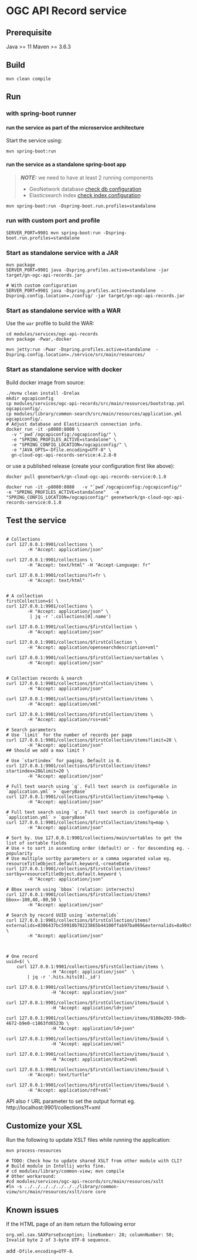 # OGC API Record service

## Prerequisite

Java >= 11
Maven >= 3.6.3

## Build

```console
mvn clean compile
```

## Run

### with spring-boot runner

#### run the service as part of the microservice architecture

Start the service using:

```console
mvn spring-boot:run
```

#### run the service as a standalone spring-boot app

> **_NOTE:_**  we need to have at least 2 running components
>
> - GeoNetwork database [check db configuration](https://github.com/geonetwork/geonetwork-microservices/blob/main/modules/services/ogc-api-records/src/main/resources/bootstrap.yml#L50)
> - Elasticsearch index [check index configuration](https://github.com/geonetwork/geonetwork-microservices/blob/main/modules/services/ogc-api-records/src/main/resources/bootstrap.yml#L75)

```console
mvn spring-boot:run -Dspring-boot.run.profiles=standalone
```

### run with custom port and profile

```console
SERVER_PORT=9901 mvn spring-boot:run -Dspring-boot.run.profiles=standalone
```

### Start as standalone service with a JAR

```console
mvn package
SERVER_PORT=9901 java -Dspring.profiles.active=standalone -jar target/gn-ogc-api-records.jar 

# With custom configuration
SERVER_PORT=9901 java -Dspring.profiles.active=standalone  -Dspring.config.location=./config/ -jar target/gn-ogc-api-records.jar
```

### Start as standalone service with a WAR

Use the `war` profile to build the WAR:

```shell script
cd modules/services/ogc-api-records
mvn package -Pwar,-docker

mvn jetty:run -Pwar -Dspring.profiles.active=standalone  -Dspring.config.location=./service/src/main/resources/
```

### Start as standalone service with docker

Build docker image from source:

```console
./mvnw clean install -Drelax
mkdir ogcapiconfig
cp modules/services/ogc-api-records/src/main/resources/bootstrap.yml ogcapiconfig/.
cp modules/library/common-search/src/main/resources/application.yml ogcapiconfig/.
# Adjust database and Elasticsearch connection info.
docker run -it -p8080:8080 \
  -v "`pwd`/ogcapiconfig:/ogcapiconfig/" \
  -e "SPRING_PROFILES_ACTIVE=standalone" \
  -e "SPRING_CONFIG_LOCATION=/ogcapiconfig/" \
  -e "JAVA_OPTS=-Dfile.encoding=UTF-8" \
  gn-cloud-ogc-api-records-service:4.2.8-0
```

or use a published release (create your configuration first like above):

```console
docker pull geonetwork/gn-cloud-ogc-api-records-service:0.1.0

docker run -it -p8080:8080   -v "`pwd`/ogcapiconfig:/ogcapiconfig/"   -e "SPRING_PROFILES_ACTIVE=standalone"   -e "SPRING_CONFIG_LOCATION=/ogcapiconfig/" geonetwork/gn-cloud-ogc-api-records-service:0.1.0
```

## Test the service

```console

# Collections
curl 127.0.0.1:9901/collections \
        -H "Accept: application/json"

curl 127.0.0.1:9901/collections \
        -H "Accept: text/html" -H "Accept-Language: fr"

curl 127.0.0.1:9901/collections?l=fr \
        -H "Accept: text/html"


# A collection
firstCollection=$( \
curl 127.0.0.1:9901/collections \
        -H "Accept: application/json" \
         | jq -r '.collections[0].name')

curl 127.0.0.1:9901/collections/$firstCollection \
        -H "Accept: application/json"

curl 127.0.0.1:9901/collections/$firstCollection \
        -H "Accept: application/opensearchdescription+xml"

curl 127.0.0.1:9901/collections/$firstCollection/sortables \
        -H "Accept: application/json"


# Collection records & search
curl 127.0.0.1:9901/collections/$firstCollection/items \
        -H "Accept: application/json" 

curl 127.0.0.1:9901/collections/$firstCollection/items \
        -H "Accept: application/xml" 

curl 127.0.0.1:9901/collections/$firstCollection/items \
        -H "Accept: application/rss+xml"

# Search parameters
# Use `limit` for the number of records per page
curl 127.0.0.1:9901/collections/$firstCollection/items?limit=20 \
        -H "Accept: application/json" 
## Should we add a max limit ?

# Use `startindex` for paging. Default is 0.
curl 127.0.0.1:9901/collections/$firstCollection/items?startindex=20&limit=20 \
        -H "Accept: application/json" 

# Full text search using `q`. Full text search is configurable in `application.yml` > `queryBase`
curl 127.0.0.1:9901/collections/$firstCollection/items?q=map \
        -H "Accept: application/json" 

# Full text search using `q`. Full text search is configurable in `application.yml` > `queryBase`
curl 127.0.0.1:9901/collections/$firstCollection/items?q=map \
        -H "Accept: application/json" 

# Sort by. Use 127.0.0.1:9901/collections/main/sortables to get the list of sortable fields
# Use + to sort in ascending order (default) or - for descending eg. -popularity
# Use multiple sortby parameters or a comma separated value eg. resourceTitleObject.default.keyword,-createDate
curl 127.0.0.1:9901/collections/$firstCollection/items?sortby=resourceTitleObject.default.keyword \
        -H "Accept: application/json" 

# Bbox search using `bbox` (relation: intersects)
curl 127.0.0.1:9901/collections/$firstCollection/items?bbox=-100,40,-80,50 \
        -H "Accept: application/json" 

# Search by record UUID using `externalids`
curl 127.0.0.1:9901/collections/$firstCollection/items?externalids=8306437bc59910b70223865b44100ffab97ba069&externalids=8a9bc9e8f86cb02be8be4450e310d261415ac909 \
        -H "Accept: application/json" 



# One record
uuid=$( \
    curl 127.0.0.1:9901/collections/$firstCollection/items \
                 -H "Accept: application/json"  \
        | jq -r '.hits.hits[0]._id')

curl 127.0.0.1:9901/collections/$firstCollection/items/$uuid \
                 -H "Accept: application/json" 

curl 127.0.0.1:9901/collections/$firstCollection/items/$uuid \
                 -H "Accept: application/ld+json" 

curl 127.0.0.1:9901/collections/$firstCollection/items/8108e203-59db-4672-b9e0-c1863fd6523b \
                 -H "Accept: application/ld+json" 

curl 127.0.0.1:9901/collections/$firstCollection/items/$uuid \
                 -H "Accept: application/xml"
 
curl 127.0.0.1:9901/collections/$firstCollection/items/$uuid \
                 -H "Accept: application/dcat2+xml 

curl 127.0.0.1:9901/collections/$firstCollection/items/$uuid \
        -H "Accept: text/turtle" 

curl 127.0.0.1:9901/collections/$firstCollection/items/$uuid \
        -H "Accept: application/rdf+xml" 
```

API also `f` URL parameter to set the output format eg. http://localhost:9901/collections?f=xml

## Customize your XSL

Run the following to update XSLT files while running the application:

```console
mvn process-resources

# TODO: Check how to update shared XSLT from other module with CLI? 
# Build module in Intellij works fine.
# cd modules/library/common-view; mvn compile
# Other workaround:
#cd modules/services/ogc-api-records/src/main/resources/xslt
#ln -s ../../../../../../../library/common-view/src/main/resources/xslt/core core
```

## Known issues

If the HTML page of an item return the following error

```console
org.xml.sax.SAXParseException; lineNumber: 28; columnNumber: 50; Invalid byte 2 of 3-byte UTF-8 sequence.
```

add `-Dfile.encoding=UTF-8`.
